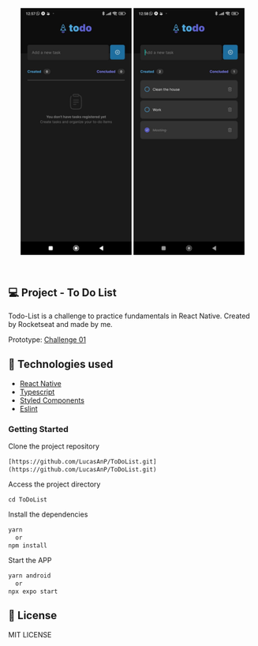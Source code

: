 <div align="center" style="padding-bottom:30px; background:transparent">
  <img src ="./src/assets/images/app-screenshot.jpeg" style="background:transparent" height="500" />
  <img src ="./src/assets/images/app-screenshot2.jpeg" style="background:transparent" height="500" />
</div>

## 💻 Project - To Do List

Todo-List is a challenge to practice fundamentals in React Native. Created by Rocketseat and made by me.

Prototype: [Challenge 01](https://efficient-sloth-d85.notion.site/Desafio-01-Praticando-os-conceitos-do-React-Native-f8f164e29df74cd987e1f9aebf142ffb)

## 🚀 Technologies used

- [React Native](https://reactnative.dev/)
- [Typescript](https://www.typescriptlang.org)
- [Styled Components](https://styled-components.com/)
- [Eslint](https://eslint.org/)

### Getting Started

Clone the project repository

```
[https://github.com/LucasAnP/ToDoList.git](https://github.com/LucasAnP/ToDoList.git)
```

Access the project directory

```
cd ToDoList
```

Install the dependencies

```
yarn
  or
npm install
```

Start the APP

```
yarn android
  or
npx expo start

```

## 📄 License

MIT LICENSE
